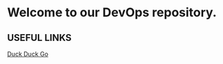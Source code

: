 # Welcome to our DevOps repository.

## USEFUL LINKS

[Duck Duck Go](https://github.com/users/chronis98/projects/1)